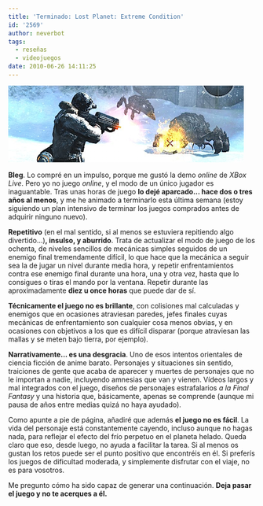 ```yaml
---
title: 'Terminado: Lost Planet: Extreme Condition'
id: '2569'
author: neverbot
tags:
  - reseñas
  - videojuegos
date: 2010-06-26 14:11:25
---
```


![Captura de pantalla 2010-06-26 a las 14.09.08.png](./terminado-lost-planet-extreme-condition/Captura-de-pantalla-2010-06-26-a-las-14.09.08.png)

**Bleg**. Lo compré en un impulso, porque me gustó la demo _online_ de _XBox Live_. Pero yo no juego _online_, y el modo de un único jugador es inaguantable. Tras unas horas de juego **lo dejé aparcado... hace dos o tres años al menos**, y me he animado a terminarlo esta última semana (estoy siguiendo un plan intensivo de terminar los juegos comprados antes de adquirir ninguno nuevo).

**Repetitivo** (en el mal sentido, si al menos se estuviera repitiendo algo divertido...)**, insulso, y aburrido**. Trata de actualizar el modo de juego de los ochenta, de niveles sencillos de mecánicas simples seguidos de un enemigo final tremendamente difícil, lo que hace que la mecánica a seguir sea la de jugar un nivel durante media hora, y repetir enfrentamientos contra ese enemigo final durante una hora, una y otra vez, hasta que lo consigues o tiras el mando por la ventana. Repetir durante las aproximadamente **diez u once horas** que puede dar de sí.

**Técnicamente el juego no es brillante**, con colisiones mal calculadas y enemigos que en ocasiones atraviesan paredes, jefes finales cuyas mecánicas de enfrentamiento son cualquier cosa menos obvias, y en ocasiones con objetivos a los que es difícil disparar (porque atraviesan las mallas y se meten bajo tierra, por ejemplo).

**Narrativamente... es una desgracia**. Uno de esos intentos orientales de ciencia ficción de anime barato. Personajes y situaciones sin sentido, traiciones de gente que acaba de aparecer y muertes de personajes que no le importan a nadie, incluyendo amnesias que van y vienen. Vídeos largos y mal integrados con el juego, diseños de personajes estrafalarios _a la Final Fantasy_ y una historia que, básicamente, apenas se comprende (aunque mi pausa de años entre medias quizá no haya ayudado).

Como apunte a pie de página, añadiré que además **el juego no es fácil**. La vida del personaje está constantemente cayendo, incluso aunque no hagas nada, para reflejar el efecto del frío perpetuo en el planeta helado. Queda claro que eso, desde luego, no ayuda a facilitar la tarea. Si al menos os gustan los retos puede ser el punto positivo que encontréis en él. Si preferís los juegos de dificultad moderada, y simplemente disfrutar con el viaje, no es para vosotros.

Me pregunto cómo ha sido capaz de generar una continuación. **Deja pasar el juego y no te acerques a él.**
